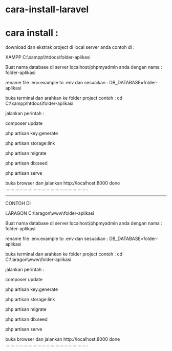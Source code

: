 # cara-install-laravel

# cara install :

download dan ekstrak project di local server anda contoh di :

XAMPP  C:\xampp\htdocs\folder-aplikasi

Buat nama database di server localhost/phpmyadmin anda dengan nama : folder-aplikasi

rename file .env.example to .env dan sesuaikan : DB_DATABASE=folder-aplikasi

buka terminal dan arahkan ke folder project contoh : cd C:\xampp\htdocs\folder-aplikasi

jalankan perintah :

composer update

php artisan key:generate

php artisan storage:link

php artisan migrate

php artisan db:seed

php artisan serve

buka browser dan jalankan http://localhost:8000
done ................................................................

----------------------------------------------------------------------------------------------------

CONTOH DI 

LARAGON  C:\laragon\www\folder-aplikasi

Buat nama database di server localhost/phpmyadmin anda dengan nama : folder-aplikasi

rename file .env.example to .env dan sesuaikan : DB_DATABASE=folder-aplikasi

buka terminal dan arahkan ke folder project contoh : cd C:\laragon\www\folder-aplikasi

jalankan perintah :

composer update

php artisan key:generate

php artisan storage:link

php artisan migrate

php artisan db:seed

php artisan serve

buka browser dan jalankan http://localhost:8000
done ................................................................
